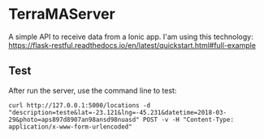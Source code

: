 # TerraMAServer
A simple API to receive data from a Ionic app.
I'am using this technology: https://flask-restful.readthedocs.io/en/latest/quickstart.html#full-example

## Test

After run the server, use the command line to test:
```
curl http://127.0.0.1:5000/locations -d "description=teste&lat=-23.121&lng=-45.231&datetime=2018-03-29&photo=aps897d8907an98ansd98nuasd" POST -v -H "Content-Type: application/x-www-form-urlencoded"
```
